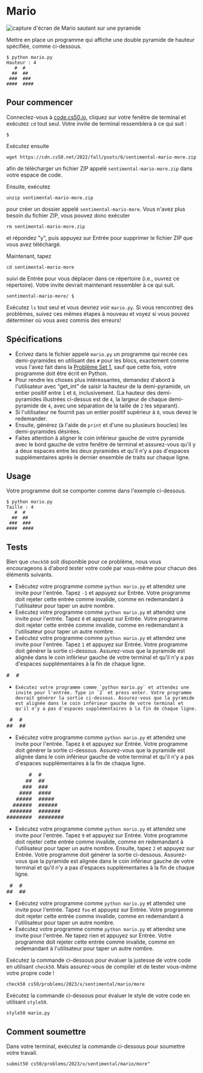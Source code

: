 Mario
=====

![capture d'écran de Mario sautant sur une pyramide](https://cs50.harvard.edu/x/2023/psets/6/mario/more/pyramids.png)

Mettre en place un programme qui affiche une double pyramide de hauteur spécifiée, comme ci-dessous.

    $ python mario.py
    Hauteur : 4
       #  #
      ##  ##
     ###  ###
    ####  ####
    

Pour commencer
--------------

Connectez-vous à [code.cs50.io](https://code.cs50.io/), cliquez sur votre fenêtre de terminal et exécutez `cd` tout seul. Votre invite de terminal ressemblera à ce qui suit :

    $
    

Exécutez ensuite

    wget https://cdn.cs50.net/2022/fall/psets/6/sentimental-mario-more.zip
    

afin de télécharger un fichier ZIP appelé `sentimental-mario-more.zip` dans votre espace de code.

Ensuite, exécutez

    unzip sentimental-mario-more.zip
    

pour créer un dossier appelé `sentimental-mario-more`. Vous n'avez plus besoin du fichier ZIP, vous pouvez donc exécuter

    rm sentimental-mario-more.zip
    

et répondez "y", puis appuyez sur Entrée pour supprimer le fichier ZIP que vous avez téléchargé.

Maintenant, tapez

    cd sentimental-mario-more
    

suivi de Entrée pour vous déplacer dans ce répertoire (i.e., ouvrez ce répertoire). Votre invite devrait maintenant ressembler à ce qui suit.

    sentimental-mario-more/ $
    

Exécutez `ls` tout seul et vous devriez voir `mario.py`. Si vous rencontrez des problèmes, suivez ces mêmes étapes à nouveau et voyez si vous pouvez déterminer où vous avez commis des erreurs!

Spécifications
--------------

*   Écrivez dans le fichier appelé `mario.py` un programme qui recrée ces demi-pyramides en utilisant des `#` pour les blocs, exactement comme vous l'avez fait dans la [Problème Set 1](../../../1/), sauf que cette fois, votre programme doit être écrit en Python.
*   Pour rendre les choses plus intéressantes, demandez d'abord à l'utilisateur avec “get_int” de saisir la hauteur de la demi-pyramide, un entier positif entre `1` et `8`, inclusivement. (La hauteur des demi-pyramides illustrées ci-dessus est de `4`, la largeur de chaque demi-pyramide de `4`, avec une séparation de la taille de `2` les séparant).
*   Si l'utilisateur ne fournit pas un entier positif supérieur à `8`, vous devez le redemander.
*   Ensuite, générez (à l'aide de `print` et d'une ou plusieurs boucles) les demi-pyramides désirées.
*   Faites attention à aligner le coin inférieur gauche de votre pyramide avec le bord gauche de votre fenêtre de terminal et assurez-vous qu'il y a deux espaces entre les deux pyramides et qu'il n'y a pas d'espaces supplémentaires après le dernier ensemble de traits sur chaque ligne.

Usage
-----

Votre programme doit se comporter comme dans l'exemple ci-dessous.

    $ python mario.py
    Taille : 4 
       #  #
      ##  ##
     ###  ###
    ####  ####
    

Tests
-----

Bien que `check50` soit disponible pour ce problème, nous vous encourageons à d'abord tester votre code par vous-même pour chacun des éléments suivants.

*   Exécutez votre programme comme `python mario.py` et attendez une invite pour l'entrée. Tapez `-1` et appuyez sur Entrée. Votre programme doit rejeter cette entrée comme invalide, comme en redemandant à l'utilisateur pour taper un autre nombre.
*   Exécutez votre programme comme `python mario.py` et attendez une invite pour l'entrée. Tapez `0` et appuyez sur Entrée. Votre programme doit rejeter cette entrée comme invalide, comme en redemandant à l'utilisateur pour taper un autre nombre.
*   Exécutez votre programme comme `python mario.py` et attendez une invite pour l'entrée. Tapez `1` et appuyez sur Entrée. Votre programme doit générer la sortie ci-dessous. Assurez-vous que la pyramide est alignée dans le coin inférieur gauche de votre terminal et qu'il n'y a pas d'espaces supplémentaires à la fin de chaque ligne.

<pre>
#  #
</pre> 

*     Exécutez votre programme comme `python mario.py` et attendez une invite pour l'entrée. Type in `2` et press enter. Votre programme devrait générer la sortie ci-dessous. Assurez-vous que la pyramide est alignée dans le coin inférieur gauche de votre terminal et qu'il n'y a pas d'espaces supplémentaires à la fin de chaque ligne.

<pre>
 #  #
##  ##
</pre>  

*    Exécutez votre programme comme `python mario.py` et attendez une invite pour l'entrée. Tapez `8` et appuyez sur Entrée. Votre programme doit générer la sortie ci-dessous. Assurez-vous que la pyramide est alignée dans le coin inférieur gauche de votre terminal et qu'il n'y a pas d'espaces supplémentaires à la fin de chaque ligne.

<pre>
       #  #
      ##  ##
     ###  ###
    ####  ####
   #####  #####
  ######  ######
 #######  #######
########  ########
</pre>  

*    Exécutez votre programme comme `python mario.py` et attendez une invite pour l'entrée. Tapez `9` et appuyez sur Entrée. Votre programme doit rejeter cette entrée comme invalide, comme en redemandant à l'utilisateur pour taper un autre nombre. Ensuite, tapez `2` et appuyez sur Entrée. Votre programme doit générer la sortie ci-dessous. Assurez-vous que la pyramide est alignée dans le coin inférieur gauche de votre terminal et qu'il n'y a pas d'espaces supplémentaires à la fin de chaque ligne.

<pre>
 #  #
##  ##
</pre>

*    Exécutez votre programme comme `python mario.py` et attendez une invite pour l'entrée. Tapez `foo` et appuyez sur Entrée. Votre programme doit rejeter cette entrée comme invalide, comme en redemandant à l'utilisateur pour taper un autre nombre.
*    Exécutez votre programme comme `python mario.py` et attendez une invite pour l'entrée. Ne tapez rien et appuyez sur Entrée. Votre programme doit rejeter cette entrée comme invalide, comme en redemandant à l'utilisateur pour taper un autre nombre.

Exécutez la commande ci-dessous pour évaluer la justesse de votre code en utilisant `check50`. Mais assurez-vous de compiler et de tester vous-même votre propre code !

    check50 cs50/problems/2023/x/sentimental/mario/more
    

Exécutez la commande ci-dessous pour évaluer le style de votre code en utilisant `style50`.

    style50 mario.py
    

Comment soumettre
-----------------

Dans votre terminal, exécutez la commande ci-dessous pour soumettre votre travail.

    submit50 cs50/problems/2023/x/sentimental/mario/more"